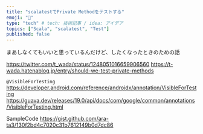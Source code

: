 ```yaml
---
title: "scalatestでPrivate Methodをテストする"
emoji: "💨"
type: "tech" # tech: 技術記事 / idea: アイデア
topics: ["Scala", "scalatest", "Test"]
published: false
---
```


まあしなくてもいいと思っているんだけど、したくなったときのための話

https://twitter.com/t_wada/status/1248051016659906560
https://t-wada.hatenablog.jp/entry/should-we-test-private-methods

`@VisibleForTesting`
https://developer.android.com/reference/androidx/annotation/VisibleForTesting
https://guava.dev/releases/19.0/api/docs/com/google/common/annotations/VisibleForTesting.html

SampleCode
https://gist.github.com/ara-ta3/130f2bd4c7020c31b7612149b0d7dc86
